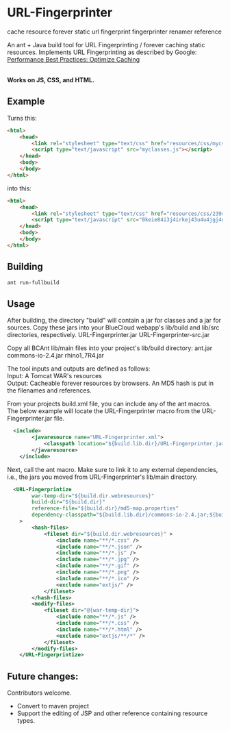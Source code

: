 # URL-Fingerprinter
cache resource forever static url fingerprint fingerprinter renamer reference

An ant + Java build tool for URL Fingerprinting / forever caching static resources. Implements URL Fingerprinting as described by Google: 
<a href="https://developers.google.com/speed/docs/best-practices/caching" target="_blank">Performance Best Practices: Optimize Caching<a>

<br>
<b>Works on JS, CSS, and HTML.</b>


## Example
Turns this:
```html
<html>
	<head>
		<link rel="stylesheet" type="text/css" href="resources/css/mycss.css"/>
		<script type="text/javascript" src="myclasses.js"></script>
	</head>
	<body>
	</body>
</html>
```
into this:
```html
<html>
	<head>
		<link rel="stylesheet" type="text/css" href="resources/css/239rmfhr93483h883893892fh238904t-mycss.css"/>
		<script type="text/javascript" src="0keie84i3j4irkej43u4u4jgj4ui4i33-myclasses.js"></script>
	</head>
	<body>
	</body>
</html>
```

## Building
```sh
ant run-fullbuild
```

## Usage

After building, the directory "build" will contain a jar for classes and a jar for sources. Copy these jars into your BlueCloud webapp's lib/build and lib/src directories, respectively.
URL-Fingerprinter.jar
URL-Fingerprinter-src.jar

Copy all BCAnt lib/main files into your project's lib/build directory:
ant.jar
commons-io-2.4.jar
rhino1_7R4.jar

The tool inputs and outputs are defined as follows:<br>
Input: A Tomcat WAR's resources <br>
Output: Cacheable forever resources by browsers. An MD5 hash is put in the filenames and references. <br>

From your projects build.xml file, you can include any of the ant macros. The below example will locate the URL-Fingerprinter macro from the URL-Fingerprinter.jar file.

```xml
  <include>
		<javaresource name="URL-Fingerprinter.xml">
			<classpath location="${build.lib.dir}/URL-Fingerprinter.jar"/>
		</javaresource>
	</include>

```

Next, call the ant macro. Make sure to link it to any external dependencies, i.e., the jars you moved from URL-Fingerprinter's lib/main directory.

```xml
  <URL-Fingerprintize
		war-temp-dir="${build.dir.webresources}"
		build-dir="${build.dir}"
		reference-file="${build.dir}/md5-map.properties"
		dependency-classpath="${build.lib.dir}/commons-io-2.4.jar;${build.lib.dir}/rhino1_7R4.jar;${build.lib.dir}/URL-Fingerprinter.jar;${build.lib.dir}/ant.jar;"
	>
		<hash-files>
			<fileset dir="${build.dir.webresources}" >
				<include name="**/*.css" />
				<include name="**/*.json" />
				<include name="**/*.js" />
				<include name="**/*.jpg" />
				<include name="**/*.gif" />
				<include name="**/*.png" />
				<include name="**/*.ico" />
				<exclude name="extjs/" />
			</fileset>
		</hash-files>
		<modify-files>
			<fileset dir="@{war-temp-dir}">
				<include name="**/*.js" />
				<include name="**/*.css" />
				<include name="**/*.html" />
				<exclude name="extjs/**/*" />
			</fileset>
		</modify-files>
	</URL-Fingerprintize>
```

## Future changes:<br>
Contributors welcome.<br>
* Convert to maven project
* Support the editing of JSP and other reference containing resource types.



